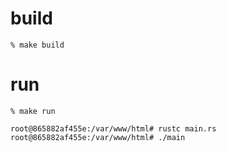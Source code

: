 # build
```shell
% make build
```

# run
```shell
% make run

root@865882af455e:/var/www/html# rustc main.rs
root@865882af455e:/var/www/html# ./main
```

